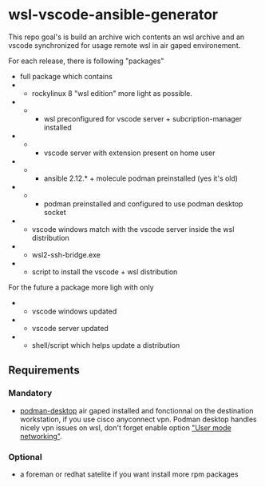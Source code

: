 # wsl-vscode-ansible-generator

This repo goal's is build an archive wich contents an wsl archive and an vscode synchronized for usage remote wsl in air gaped environement.

For each release, there is following "packages"

* full package which contains
* * rockylinux 8 "wsl edition" more light as possible.
* * * wsl preconfigured for vscode server + subcription-manager installed
* * * vscode server with extension present on home user
* * * ansible 2.12.* + molecule podman preinstalled (yes it's old)
* * * podman preinstalled and configured to use podman desktop socket
* * vscode windows match with the vscode server inside the wsl distribution
* * wsl2-ssh-bridge.exe
* * script to install the vscode + wsl distribution

For the future a package more ligh with only

* * vscode windows updated
* * vscode server updated
* * shell/script which helps update a distribution

## Requirements

### Mandatory

* [podman-desktop]([https://github.com/containers/podman-desktop/releases/download/v1.7.1/podman-desktop-airgap-1.7.1-setup-x64.exe) air gaped installed and fonctionnal on the destination workstation, if you use cisco anyconnect vpn. Podman desktop handles nicely vpn issues on wsl, don't forget enable option ["User mode networking"](https://podman-desktop.io/docs/proxy/using-a-vpn-on-windows).

### Optional

* a foreman or redhat satelite if you want install more rpm packages
